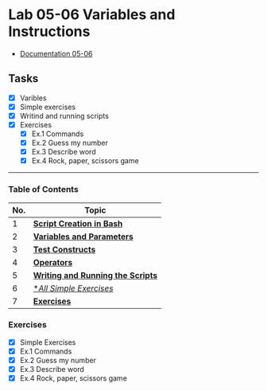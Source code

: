 # Lab 05-06 Variables and Instructions 
- [Documentation 05-06](https://github.com/Kyleann/AGH-Operating_Systems/files/10097371/05.and.06.Variables.and.instructions.pdf)

## Tasks
- [x] Varibles
- [x] Simple exercises 
- [x] Writind and running scripts
- [x] Exercises 
  - [x] Ex.1 Commands
  - [x] Ex.2 Guess my number 
  - [x] Ex.3 Describe word 
  - [x] Ex.4 Rock, paper, scissors game
----------------------------------------------------------

### Table of Contents
| No. | Topic                                                                   |
| --- | ----------------------------------------------------------------------- |
| 1   | [**Script Creation in Bash**](https://tldp.org/LDP/abs/html/sha-bang.html)|                            
| 2   | [**Variables and Parameters**](https://tldp.org/LDP/abs/html/varsubn.html)|
| 3   | [**Test Constructs**](https://tldp.org/LDP/abs/html/testconstructs.html)||
| 4   | [**Operators**](https://tldp.org/LDP/abs/html/ops.html) 
| 5   | [**Writing and Running the Scripts**](https://tldp.org/LDP/abs/html/ops.html) 
| 6   | [**All Simple Exercises*](#installing-packages)                         
| 7   | [**Exercises**](#system-and-hardware-information) |

### Exercises 
  - [x] Simple Exercises 
  - [x] Ex.1 Commands
  - [x] Ex.2 Guess my number 
  - [x] Ex.3 Describe word 
  - [x] Ex.4 Rock, paper, scissors game
